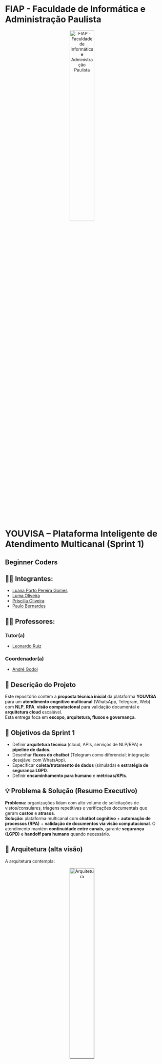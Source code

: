 # FIAP - Faculdade de Informática e Administração Paulista

<p align="center">
<a href="https://www.fiap.com.br/"><img src="assets/logo-fiap.png" alt="FIAP - Faculdade de Informática e Administração Paulista" border="0" width=40% height=40%></a>
</p>

<br>

# YOUVISA – Plataforma Inteligente de Atendimento Multicanal (Sprint 1)
## Beginner Coders
## 👨‍🎓 Integrantes:
- <a href="https://www.linkedin.com/in/luana-porto-pereira-gomes/">Luana Porto Pereira Gomes</a>
- <a href="https://www.linkedin.com/in/luma-x">Luma Oliveira</a>
- <a href="https://www.linkedin.com/in/priscilla-oliveira-023007333/">Priscilla Oliveira </a>
- <a href="https://www.linkedin.com/in/paulobernardesqs?utm_source=share&utm_campaign=share_via&utm_content=profile&utm_medium=ios_app">Paulo Bernardes</a>

## 👩‍🏫 Professores:
### Tutor(a)
- <a href="https://www.linkedin.com/in/leonardoorabona/">Leonardo Ruiz</a>
### Coordenador(a)
- <a href="https://www.linkedin.com/in/profandregodoi/">André Godoi</a>
## 📜 Descrição do Projeto
Este repositório contém a **proposta técnica inicial** da plataforma **YOUVISA** para um **atendimento cognitivo multicanal** (WhatsApp, Telegram, Web) com **NLP**, **RPA**, **visão computacional** para validação documental e **arquitetura cloud** escalável.  
Esta entrega foca em **escopo, arquitetura, fluxos e governança**.
## 🎯 Objetivos da Sprint 1
- Definir **arquitetura técnica** (cloud, APIs, serviços de NLP/RPA) e **pipeline de dados**.  
- Desenhar **fluxos do chatbot** (Telegram como diferencial; integração desejável com WhatsApp).  
- Especificar **coleta/tratamento de dados** (simulada) e **estratégia de segurança LGPD**.  
- Definir **encaminhamento para humano** e **métricas/KPIs**.  
## 💡 Problema & Solução (Resumo Executivo)
**Problema:** organizações lidam com alto volume de solicitações de vistos/consulares, triagens repetitivas e verificações documentais que geram **custos** e **atrasos**.  
**Solução:** plataforma multicanal com **chatbot cognitivo** + **automação de processos (RPA)** + **validação de documentos via visão computacional**. O atendimento mantém **continuidade entre canais**, garante **segurança (LGPD)** e **handoff para humano** quando necessário.
## 🧠 Arquitetura (alta visão)
A arquitetura contempla:
<p align="center">
<a href=""><img src="assets/Arquitetura_YouVisa.png" alt="Arquitetura" border="0" width=40% height=40%></a>
</p>

A arquitetura da solução **YOUVISA** representa o fluxo inteligente de atendimento multicanal, onde diferentes pontos de contato do usuário (como **WhatsApp**, **Telegram** e **Web Chat**) se integram de forma fluida a um núcleo cognitivo capaz de compreender intenções, automatizar processos e garantir continuidade entre canais.

---

### 1. Canais de Entrada  
Os canais representam as **portas de entrada do usuário**.  
Cada interação, seja por **WhatsApp (Cloud API)**, **Telegram Bot API** ou **Web Chat**, é capturada e encaminhada ao **Gateway Omnicanal**, que centraliza e padroniza as mensagens recebidas.  
Essa etapa garante que, independentemente do canal, a experiência do usuário seja uniforme e consistente.

---

### 2. Gateway Omnicanal / Orquestrador  
O gateway funciona como o **maestro da comunicação**.  
Ele recebe as mensagens, aplica verificações iniciais (como autenticação, logs e consentimento LGPD) e as direciona ao motor de processamento de linguagem natural (**NLP**).  
Aqui também se gerenciam **tokens de continuidade**, responsáveis por manter a conversa ativa quando o usuário muda de canal.

---

### 3. Motor NLP (Natural Language Processing)  
O **NLP Engine** interpreta o que o usuário quer dizer.  
Ele identifica **intenções** (por exemplo, solicitar visto, verificar status, reagendar) e **entidades** (país, tipo de visto, data).  
Essa camada pode ser implementada com bibliotecas como **spaCy**, **Rasa NLU** ou serviços cloud, dependendo das políticas de privacidade e da maturidade do projeto.

---

### 4. Policy / Context Manager  
Após o entendimento da intenção, o **gerenciador de contexto** mantém a coerência da conversa.  
Ele lembra o histórico, aplica regras de negócio e define se a próxima ação será automatizada, consultiva ou humana.  
Essa camada é essencial para garantir que o chatbot “pense antes de agir” e responda de acordo com o contexto do usuário.

---

### 5. Regras e Roteamento  
O módulo de **Regras & Roteamento** decide o destino de cada solicitação:  
- Se o usuário precisa enviar documentos, a mensagem é enviada à **Visão Computacional**;  
- Se envolve tarefas repetitivas, vai ao **Orquestrador RPA**;  
- Se requer integração com sistemas internos, segue para **Serviços Internos**.  

Quando a complexidade é alta ou há risco de erro, o sistema faz **handoff humano** para um atendente especializado.

---

### 6. Visão Computacional (OCR / MRZ / Antifraude)  
Essa camada trata a **validação de documentos** enviados pelo usuário.  
Ela realiza OCR (leitura automática), extrai informações da **MRZ do passaporte**, faz comparações de **face match** e aplica regras antifraude.  
Em casos suspeitos, o fluxo é pausado e encaminhado para **revisão manual**, mantendo segurança e conformidade com a **LGPD**.

---

### 7. Orquestrador RPA  
Responsável por **automatizar tarefas repetitivas**, como preenchimento de formulários, criação de protocolos e atualização de status.  
Ao liberar os atendentes dessas atividades, a RPA acelera processos e reduz custos operacionais.

---

### 8. Serviços Internos (Microserviços)  
Agrupa os sistemas corporativos integrados, como banco de dados, CRM e gestão de solicitações.  
Sua arquitetura modular permite que cada serviço funcione de forma independente, facilitando **atualizações** e **escalabilidade**.

---

### 9. Data Lake + Data Warehouse  
Todos os dados processados — logs, intenções, documentos e indicadores — são armazenados de forma segura e criptografada.  
O **Data Lake** guarda os dados brutos para análises posteriores, enquanto o **Data Warehouse** estrutura informações consolidadas para relatórios e insights.  
Essas camadas permitem criar **painéis de monitoramento** e **análises preditivas**, apoiando decisões estratégicas.

---

### 10. Fila / Mensageria  
A fila atua como um **sistema de mensagens assíncronas** (ex.: RabbitMQ, Pub/Sub, SQS), garantindo que os módulos troquem dados com segurança mesmo sob alta demanda.  
Isso evita travamentos, melhora o desempenho e permite que o sistema seja **altamente escalável**.

---

### 11. Handoff Humano (Agent Desk)  
Por fim, o **handoff humano** garante que o usuário nunca fique sem resposta.  
Quando o chatbot não entende a intenção ou detecta uma situação sensível, a conversa é transferida para um atendente real.  
Esse atendente recebe o histórico completo da conversa, mantendo a **continuidade do atendimento** e a **experiência fluida** entre canais.

---


📄 **Detalhes e diagramas**: ver `docs/arquitetura` (diagrama e instruções para exportar no draw.io).
## 💬 NLP & Fluxos de Conversa
- **Intenções/Entidades** e exemplos: `nlp/intents.md`.  
- **Fluxos (Telegram/WhatsApp)** com **handoff humano**: `docs/fluxos_chatbot.md`.  
- **Amostras de payloads** e **schemas**: `data/schemas/*.json`.
## 👁️ Validação de Documentos (Visão Computacional)
Estratégia de **OCR**, leitura de **MRZ** de passaportes e **checagens antifraude** (consistência de campos, datas, país emissor).  
Detalhes: `docs/visao_computacional.md`.
## 🔐 Segurança e LGPD
- Princípios de **privacidade por design**, classificação de dados, base legal, retenção e descarte.  
- Criptografia em trânsito e em repouso, **controle de acesso**, auditoria e gestão de segredos.  
- Variáveis de ambiente: `.env.example` (**NUNCA** commitar `.env` real).  
Documento completo: `SECURITY.md`.
## 📈 Métricas & KPIs (inicial)
- **Tempo médio de primeira resposta (FRT)**  
- **Taxa de resolução sem humano (Self-service rate)**  
- **Taxa de handoff** e **SLA** de atendimento humano  
- **Precisão de OCR/NLP** e **taxa de falsos positivos** na validação


## 🔧 Estrutura do repositório
```
assets               # Imagens.
docs/                # Arquitetura, fluxos, segurança, timeline, pitch
nlp/                 # Intents, entidades e exemplos
data/schemas/        # JSON Schemas para registros e eventos
infra/               # IaC esqueleto e decisões
scripts/             # Utilitários (mock/seed)
```
